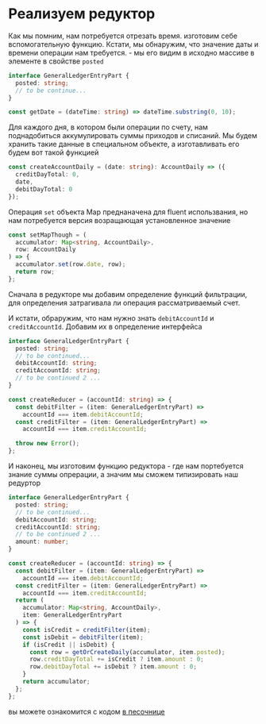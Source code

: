 # Реализуем редуктор

Как мы помним, нам потребуется отрезать время. изготовим себе вспомогательную функцию. Кстати, мы обнаружим, что значение даты и времени операции нам требуется. - мы его видим в исходно массиве в элементе в свойстве `posted`

```ts
interface GeneralLedgerEntryPart {
  posted: string;
  // to be continue...
}

const getDate = (dateTime: string) => dateTime.substring(0, 10);
```

Для каждого дня, в котором были операции по счету, нам поднадобиться аккумулировать суммы приходов и списаний. Мы будем хранить такие данные в специальном объекте, а изготавливать его будем вот такой функцией

```ts
const createAccountDaily = (date: string): AccountDaily => ({
  creditDayTotal: 0,
  date,
  debitDayTotal: 0
});
```

Операция `set` объекта Map преднаначена для fluent использвания, но нам потребуется версия возращающая установленное значение

```ts
const setMapThough = (
  accumulator: Map<string, AccountDaily>,
  row: AccountDaily
) => {
  accumulator.set(row.date, row);
  return row;
};
```

Сначала в редукторе мы добавим определение функций фильтрации, для определения затрагивала ли операция рассматриваемый счет.

И кстати, обраружим, что нам нужно знать `debitAccountId` и `creditAccountId`. Добавим их в определение интерфейса

```ts
interface GeneralLedgerEntryPart {
  posted: string;
  // to be continued...
  debitAccountId: string;
  creditAccountId: string;
  // to be continued 2 ...
}

const createReducer = (accountId: string) => {
  const debitFilter = (item: GeneralLedgerEntryPart) =>
    accountId === item.debitAccountId;
  const creditFilter = (item: GeneralLedgerEntryPart) =>
    accountId === item.creditAccountId;

  throw new Error();
};
```

И наконец, мы изготовим функцию редуктора - где нам портебуется знание суммы опрерации, а значим мы сможем типизировать наш редуртор

```ts
interface GeneralLedgerEntryPart {
  posted: string;
  // to be continued...
  debitAccountId: string;
  creditAccountId: string;
  // to be continued 2 ...
  amount: number;
}

const createReducer = (accountId: string) => {
  const debitFilter = (item: GeneralLedgerEntryPart) =>
    accountId === item.debitAccountId;
  const creditFilter = (item: GeneralLedgerEntryPart) =>
    accountId === item.creditAccountId;
  return (
    accumulator: Map<string, AccountDaily>,
    item: GeneralLedgerEntryPart
  ) => {
    const isCredit = creditFilter(item);
    const isDebit = debitFilter(item);
    if (isCredit || isDebit) {
      const row = getOrCreateDaily(accumulator, item.posted);
      row.creditDayTotal += isCredit ? item.amount : 0;
      row.debitDayTotal += isDebit ? item.amount : 0;
    }
    return accumulator;
  };
};
```

вы можете ознакомится с кодом [в песочнице](https://codesandbox.io/s/step-3-section-12-module-2-levelup-typescript-demo-yther)


